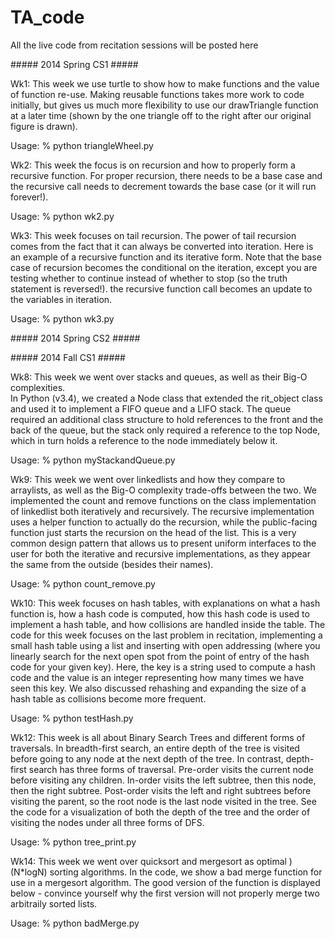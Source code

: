 TA_code
=======

All the live code from recitation sessions will be posted here

\##### 2014 Spring CS1 \#####

Wk1:
This week we use turtle to show how to make functions and the 
value of function re-use.  Making reusable functions takes more work 
to code initially, but gives us much more flexibility to use our 
drawTriangle function at a later time (shown by the one triangle 
off to the right after our original figure is drawn).

Usage:  % python triangleWheel.py

Wk2:
This week the focus is on recursion and how to 
properly form a recursive function.  For proper
recursion, there needs to be a base case and the
recursive call needs to decrement towards the base
case (or it will run forever!).

Usage: % python wk2.py

Wk3:
This week focuses on tail recursion.  The power 
of tail recursion comes from the fact that it can 
always be converted into iteration.  Here is an
example of a recursive function and its iterative 
form.  Note that the base case of recursion becomes
the conditional on the iteration, except you are testing
whether to continue instead of whether to stop (so the 
truth statement is reversed!). the recursive function
call becomes an update to the variables in iteration.

Usage: % python wk3.py

\##### 2014 Spring CS2 \#####



\##### 2014 Fall CS1 \#####

Wk8: 
This week we went over stacks and queues, as well as their Big-O complexities.  
In Python (v3.4), we created a Node class that extended the rit_object class 
and used it to implement a FIFO queue and a LIFO stack.  The queue required an 
additional class structure to hold references to the front and the back of the 
queue, but the stack only required a reference to the top Node, which in turn
holds a reference to the node immediately below it.

Usage:  % python myStackandQueue.py

Wk9:
This week we went over linkedlists and how they compare to arraylists, as well as the
Big-O complexity trade-offs between the two.  We implemented the count and remove 
functions on the class implementation of linkedlist both iteratively and recursively.
The recursive implementation uses a helper function to actually do the recursion, while
the public-facing function just starts the recursion on the head of the list.  This
is a very common design pattern that allows us to present uniform interfaces to the 
user for both the iterative and recursive implementations, as they appear the same 
from the outside (besides their names). 

Usage:  % python count_remove.py

Wk10:
This week focuses on hash tables, with explanations on what a hash function is, how a hash code
is computed, how this hash code is used to implement a hash table, and how collisions are 
handled inside the table.  The code for this week focuses on the last problem in recitation, 
implementing a small hash table using a list and inserting with open addressing (where you linearly
search for the next open spot from the point of entry of the hash code for your given key). 
Here, the key is a string used to compute a hash code and the value is an integer representing how
many times we have seen this key.  We also discussed rehashing and expanding the size of a hash table
as collisions become more frequent.

Usage:  % python testHash.py

Wk12: 
This week is all about Binary Search Trees and different forms of traversals.  In breadth-first 
search, an entire depth of the tree is visited before going to any node at the next depth of the tree.
In contrast, depth-first search has three forms of traversal. Pre-order visits the current node before 
visiting any children.  In-order visits the left subtree, then this node, then the right subtree.
Post-order visits the left and right subtrees before visiting the parent, so the root node
is the last node visited in the tree.  See the code for a visualization of both the depth
of the tree and the order of visiting the nodes under all three forms of DFS.

Usage:  % python tree_print.py

Wk14:
This week we went over quicksort and mergesort as optimal )(N*logN) sorting algorithms.  In the code, we show a bad merge function for use in a mergesort algorithm.  The good version of the function is displayed below - convince yourself
why the first version will not properly merge two arbitraily sorted lists.

Usage: % python badMerge.py
